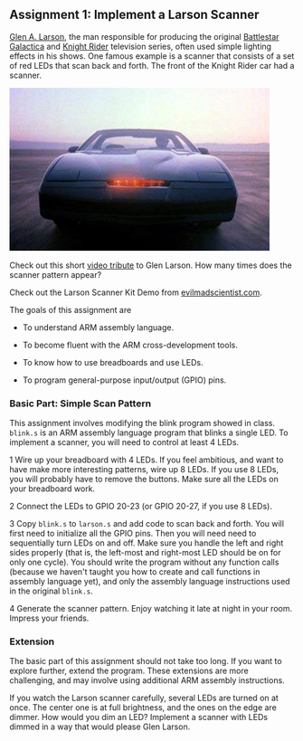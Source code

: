 ## Assignment 1: Implement a Larson Scanner 

[Glen A. Larson](http://en.wikipedia.org/wiki/Glen_A._Larson), 
the man responsible for producing 
the original 
[Battlestar Galactica](http://en.wikipedia.org/wiki/Battlestar_Galactica)
and 
[Knight Rider](http://en.wikipedia.org/wiki/Knight_Rider_%281982_TV_series%29)
television series,
often used simple lighting effects in his shows.
One famous example is a scanner 
that consists of a set of red LEDs that scan back and forth.
The front of the Knight Rider car had a scanner.

![Knight Rider Car](images/knightrider.jpg)

Check out this short 
[video tribute](https://www.youtube.com/watch?v=hDUoyeMLxqM)
to Glen Larson. 
How many times does the scanner pattern appear?

Check out the Larson Scanner Kit Demo from
[evilmadscientist.com](https://www.youtube.com/watch?v=yYawDGDsmjk).

The goals of this assignment are

- To understand ARM assembly language.

- To become fluent with the ARM cross-development tools.

- To know how to use breadboards and use LEDs.

- To program general-purpose input/output (GPIO) pins.

### Basic Part: Simple Scan Pattern

This assignment involves modifying the blink program showed in class.
`blink.s` is an ARM assembly language program that blinks a single LED.
To implement a scanner, you will need to control at least 4 LEDs.

1 Wire up your breadboard with 4 LEDs. 
If you feel ambitious, 
and want to have make more interesting patterns,
wire up 8 LEDs.
If you use 8 LEDs, you will probably have to remove the buttons.
Make sure all the LEDs on your breadboard work.

2 Connect the LEDs to GPIO 20-23 (or GPIO 20-27, if you use 8 LEDs).

3 Copy `blink.s` to `larson.s` and add code to scan back and forth.
You will first need to initialize all the GPIO pins.
Then you will need need to sequentially turn LEDs on and off.
Make sure you handle the left and right sides properly
(that is,
the left-most and right-most LED should be on for only one cycle).
You should write the program without any function calls
(because we haven't taught you how to create and call functions 
in assembly language yet),
and only the assembly language instructions 
used in the original `blink.s`.

4 Generate the scanner pattern. 
Enjoy watching it late at night in your room.
Impress your friends.

### Extension

The basic part of this assignment should not take too long. 
If you want to explore further, extend the program.
These extensions are more challenging, and
may involve using additional ARM assembly instructions.

<!---
1 Program up 4 more patterns. 
If you want ideas,
check out some of these 
[patterns](https://www.youtube.com/watch?v=uUlkumlkryo#t=17).
-->

If you watch the Larson scanner carefully,
several LEDs are turned on at once.
The center one is at full brightness,
and the ones on the edge are dimmer.
How would you dim an LED?
Implement a scanner with LEDs dimmed 
in a way that would please Glen Larson.




